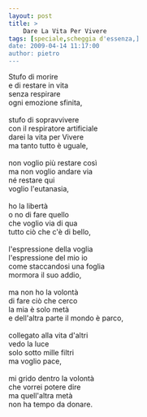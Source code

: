 ```yaml
---
layout: post
title: >
    Dare La Vita Per Vivere
tags: [speciale,scheggia d'essenza,]
date: 2009-04-14 11:17:00
author: pietro
---
```

Stufo di morire<br/>e di restare in vita<br/>senza respirare<br/>ogni emozione sfinita,<br/><br/>stufo di sopravvivere<br/>con il respiratore artificiale<br/>darei la vita per Vivere<br/>ma tanto tutto è uguale,<br/><br/>non voglio più restare così<br/>ma non voglio andare via<br/>né restare qui<br/>voglio l'eutanasia,<br/><br/>ho la libertà<br/>o no di fare quello<br/>che voglio via di qua<br/>tutto ciò che c'è di bello,<br/><br/>l'espressione della voglia<br/>l'espressione del mio io<br/>come staccandosi una foglia<br/>mormora il suo addio,<br/><br/>ma non ho la volontà<br/>di fare ciò che cerco<br/>la mia è solo metà<br/>e dell'altra parte il mondo è parco,<br/><br/>collegato alla vita d'altri<br/>vedo la luce<br/>solo sotto mille filtri<br/>ma voglio pace,<br/><br/>mi grido dentro la volontà<br/>che vorrei potere dire<br/>ma quell'altra metà<br/>non ha tempo da donare.
